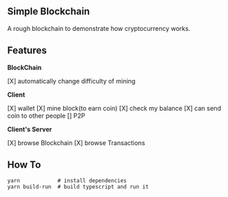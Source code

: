 ## Simple Blockchain

A rough blockchain to demonstrate how cryptocurrency works.

## Features

**BlockChain**

[X] automatically change difficulty of mining

**Client**

[X] wallet
[X] mine block(to earn coin)
[X] check my balance
[X] can send coin to other people
[] P2P

**Client's Server**

[X] browse Blockchain
[X] browse Transactions


## How To

````
yarn            # install dependencies
yarn build-run  # build typescript and run it
````